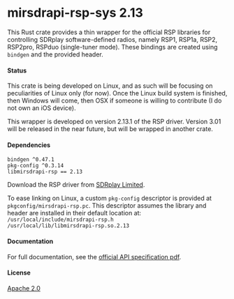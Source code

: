 # mirsdrapi-rsp-sys 2.13

This Rust crate provides a thin wrapper for the official RSP
libraries for controlling SDRplay software-defined radios, namely
RSP1, RSP1a, RSP2, RSP2pro, RSPduo (single-tuner mode).
These bindings are created using `bindgen` and the provided header.

#### Status
This crate is being developed on Linux, and as such will be focusing on
peculiarities of Linux only (for now). Once the Linux build system is
finished, then Windows will come, then OSX if someone is willing to
contribute (I do not own an iOS device).

This wrapper is developed on version 2.13.1 of the RSP driver.
Version 3.01 will be released in the near future, but will be wrapped
in another crate.

#### Dependencies
`bindgen ^0.47.1`  
`pkg-config ^0.3.14`  
`libmirsdrapi-rsp == 2.13`  

Download the RSP driver from [SDRplay Limited](https://www.sdrplay.com/).

To ease linking on Linux, a custom `pkg-config` descriptor is provided at
`pkgconfig/mirsdrapi-rsp.pc`.
This descriptor assumes the library and header are installed in their default location at:  
`/usr/local/include/mirsdrapi-rsp.h`  
`/usr/local/lib/libmirsdrapi-rsp.so.2.13`  

#### Documentation
For full documentation, see the
[official API specification pdf](https://www.sdrplay.com/docs/SDRplay_SDR_API_Specification.pdf).

#### License
[Apache 2.0](https://www.apache.org/licenses/LICENSE-2.0)
